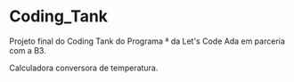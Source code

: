 # Coding_Tank

Projeto final do Coding Tank do Programa <Dev>ª da Let's Code Ada em parceria com a B3.

Calculadora conversora de temperatura.
